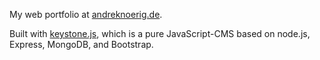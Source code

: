 My web portfolio at [andreknoerig.de](http://andreknoerig.de).

Built with [keystone.js](http://keystonejs.com), which is a pure JavaScript-CMS based on node.js, Express, MongoDB, and Bootstrap.
